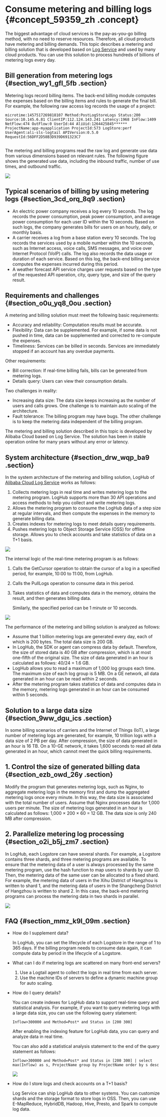 # Consume metering and billing logs {#concept_59359_zh .concept}

The biggest advantage of cloud services is the pay-as-you-go billing method, with no need to reserve resources. Therefore, all cloud products have metering and billing demands. This topic describes a metering and billing solution that is developed based on [Log Service](http://www.aliyun.com/product/sls/) and used by many cloud products. You can use this solution to process hundreds of billions of metering logs every day.

## Bill generation from metering logs {#section_wy1_gfl_5fb .section}

Metering logs record billing items. The back-end billing module computes the expenses based on the billing items and rules to generate the final bill. For example, the following raw access log records the usage of a project:

``` {#codeblock_enh_s4b_pl8}
microtime:1457517269818107 Method:PostLogStoreLogs Status:200 Source:10.145.6.81 ClientIP:112.124.143.241 Latency:1968 InFlow:1409 NetFlow:474 OutFlow:0 UserId:44 AliUid:1264425845****** ProjectName:app-myapplication ProjectId:573 LogStore:perf UserAgent:ali-sls-logtail APIVersion:0.5.0 RequestId:56DFF2D58B3D939D691323C7
			
```

The metering and billing programs read the raw log and generate use data from various dimensions based on relevant rules. The following figure shows the generated use data, including the inbound traffic, number of use times, and outbound traffic.

![](http://static-aliyun-doc.oss-cn-hangzhou.aliyuncs.com/assets/img/13204/156896233732415_en-US.png)

## Typical scenarios of billing by using metering logs {#section_3cd_orq_8q9 .section}

-   An electric power company receives a log every 10 seconds. The log records the power consumption, peak power consumption, and average power consumption for each user ID within the 10 seconds. Based on such logs, the company generates bills for users on an hourly, daily, or monthly basis.
-   A carrier receives a log from a base station every 10 seconds. The log records the services used by a mobile number within the 10 seconds, such as Internet access, voice calls, SMS messages, and voice over Internet Protocol \(VoIP\) calls. The log also records the data usage or duration of each service. Based on this log, the back-end billing service computes the expenses incurred during this period.
-   A weather forecast API service charges user requests based on the type of the requested API operation, city, query type, and size of the query result.

## Requirements and challenges {#section_o0u_yq8_0ou .section}

A metering and billing solution must meet the following basic requirements:

-   Accuracy and reliability: Computation results must be accurate.
-   Flexibility: Data can be supplemented. For example, if some data is not pushed in time, data can be supplemented and corrected to re-compute the expenses.
-   Timeliness: Services can be billed in seconds. Services are immediately stopped if an account has any overdue payments.

Other requirements:

-   Bill correction: If real-time billing fails, bills can be generated from metering logs.
-   Details query: Users can view their consumption details.

Two challenges in reality:

-   Increasing data size: The data size keeps increasing as the number of users and calls grows. One challenge is to maintain auto scaling of the architecture.
-   Fault tolerance: The billing program may have bugs. The other challenge is to keep the metering data independent of the billing program.

The metering and billing solution described in this topic is developed by Alibaba Cloud based on Log Service. The solution has been in stable operation online for many years without any error or latency.

## System architecture {#section_drw_wqp_ba9 .section}

In the system architecture of the metering and billing solution, LogHub of [Alibaba Cloud Log Service](http://www.aliyun.com/product/sls/) works as follows:

1.  Collects metering logs in real time and writes metering logs to the metering program. LogHub supports more than 30 API operations and access methods to help you collect and write metering logs.
2.  Allows the metering program to consume the LogHub data of a step size at regular intervals, and then compute the expenses in the memory to generate billing data.
3.  Creates indexes for metering logs to meet details query requirements.
4.  Pushes metering logs to Object Storage Service \(OSS\) for offline storage. Allows you to check accounts and take statistics of data on a T+1 basis.

![](http://static-aliyun-doc.oss-cn-hangzhou.aliyuncs.com/assets/img/13204/156896233732417_en-US.png)

The internal logic of the real-time metering program is as follows:

1.  Calls the GetCursor operation to obtain the cursor of a log in a specified period, for example, 10:00 to 11:00, from LogHub.
2.  Calls the PullLogs operation to consume data in this period.
3.  Takes statistics of data and computes data in the memory, obtains the result, and then generates billing data.

    Similarly, the specified period can be 1 minute or 10 seconds.


![](http://static-aliyun-doc.oss-cn-hangzhou.aliyuncs.com/assets/img/13204/156896233732418_en-US.png)

The performance of the metering and billing solution is analyzed as follows:

-   Assume that 1 billion metering logs are generated every day, each of which is 200 bytes. The total data size is 200 GB.
-   In LogHub, the SDK or agent can compress data by default. Therefore, the size of stored data is 40 GB after compression, which is at most one-fifth of the original size. The size of data generated in an hour is calculated as follows: 40/24 = 1.6 GB.
-   LogHub allows you to read a maximum of 1,000 log groups each time. The maximum size of each log group is 5 MB. On a GE network, all data generated in an hour can be read within 2 seconds.
-   After the metering program takes statistics of data and computes data in the memory, metering logs generated in an hour can be consumed within 5 seconds.

## Solution to a large data size {#section_9ww_dgu_ics .section}

In some billing scenarios of carriers and the Internet of Things \(IoT\), a large number of metering logs are generated, for example, 10 trillion logs with a data size of 2 PB per day. After compression, the size of data generated in an hour is 16 TB. On a 10-GE network, it takes 1,600 seconds to read all data generated in an hour, which cannot meet the quick billing requirements.

## 1. Control the size of generated billing data {#section_ezb_owd_26y .section}

Modify the program that generates metering logs, such as Nginx, to aggregate metering logs in the memory first and dump the aggregated metering logs once every minute. In this way, the data size is associated with the total number of users. Assume that Nginx processes data for 1,000 users per minute. The size of metering logs generated in an hour is calculated as follows: 1,000 × 200 × 60 = 12 GB. The data size is only 240 MB after compression.

## 2. Parallelize metering log processing {#section_o2i_b5j_zm7 .section}

In LogHub, each Logstore can have several shards. For example, a Logstore contains three shards, and three metering programs are available. To ensure that the metering data of a user is always processed by the same metering program, use the hash function to map users to shards by user ID. Then, the metering data of the same user can be allocated to a fixed shard. For example, the metering data of users in the Xihu District of Hangzhou is written to shard 1, and the metering data of users in the Shangcheng District of Hangzhou is written to shard 2. In this case, the back-end metering programs can process the metering data in two shards in parallel.

![](http://static-aliyun-doc.oss-cn-hangzhou.aliyuncs.com/assets/img/13204/156896233732419_en-US.png)

## FAQ {#section_mmz_k9l_09m .section}

-   How do I supplement data?

    In LogHub, you can set the lifecycle of each Logstore in the range of 1 to 365 days. If the billing program needs to consume data again, it can compute data by period in the lifecycle of a Logstore.

-   What can I do if metering logs are scattered on many front-end servers?
    1.  Use a Logtail agent to collect the logs in real time from each server.
    2.  Use the machine IDs of servers to define a dynamic machine group for auto scaling.
-   How do I query details?

    You can create indexes for LogHub data to support real-time query and statistical analysis. For example, if you want to query metering logs with a large data size, you can use the following query statement:

    ``` {#codeblock_2ll_bg2_rum}
    Inflow>300000 and Method=Post* and Status in [200 300]
    ```

    After enabling the indexing feature for LogHub data, you can query and analyze data in real time.

    You can also add a statistical analysis statement to the end of the query statement as follows:

    ``` {#codeblock_jn1_1uq_pv6}
    Inflow>300000 and Method=Post* and Status in [200 300] | select max(Inflow) as s, ProjectName group by ProjectName order by s desc            
    ```

    ![](http://static-aliyun-doc.oss-cn-hangzhou.aliyuncs.com/assets/img/13204/156896233732421_en-US.png)

-   How do I store logs and check accounts on a T+1 basis?

    Log Service can ship LogHub data to other systems. You can customize shards and the storage format to store logs in OSS. Then, you can use E-MapReduce, HybridDB, Hadoop, Hive, Presto, and Spark to compute log data.


